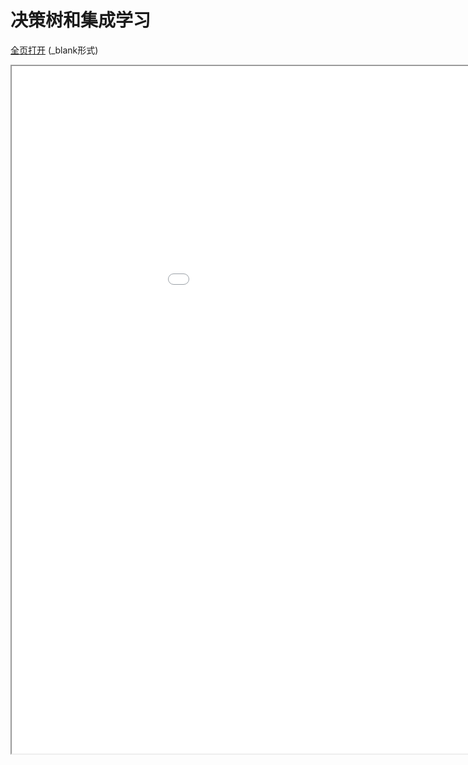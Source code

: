 
# 决策树和集成学习
<a href="/texpdf/part-mldl-chap-boost.html" target="_blank">全页打开</a> (_blank形式)
<div class="pdf-class">
    <iframe  src=/texpdf/part-mldl-chap-boost.html width="1100" height="1100">
    </iframe>
</div>
